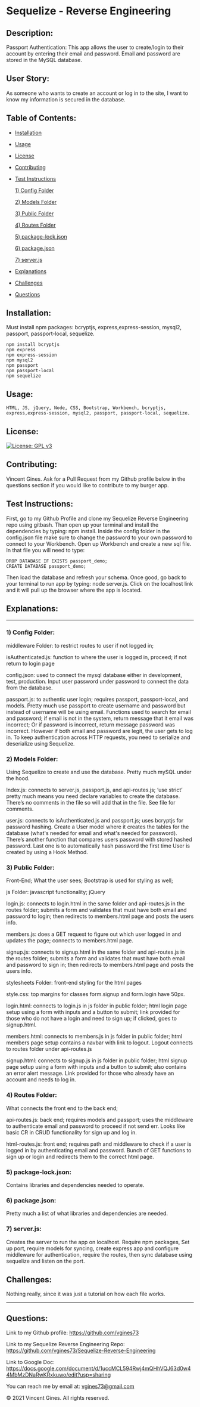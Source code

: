 # Sequelize - Reverse Engineering

## Description:
Passport Authentication: This app allows the user to create/login to their account by entering their email and password. Email and password are stored in the MySQL database. 

## User Story:

As someone who wants to create an account or log in to the site, I want to know my information is secured in the database.

## Table of Contents:

* [Installation](#Installation)

* [Usage](#Usage)

* [License](#License)

* [Contributing](#Contributing)

* [Test Instructions](#Test-Instructions)
    
    [1) Config Folder](#1-Config-Folder)

    [2) Models Folder](#2-Models-Folder)

    [3) Public Folder](#3-Public-Folder)

    [4) Routes Folder](#4-Routes-Folder)

    [5) package-lock.json](#5-package-lock.json)

    [6) package.json](#6-package.json)

    [7) server.js](#7-server.js)

* [Explanations](#Explanations)

* [Challenges](#Challenges)

* [Questions](#Questions)



## Installation: 
Must install npm packages: bcryptjs, express,express-session, mysql2, passport, passport-local, sequelize.
    
    npm install bcryptjs
    npm express
    npm express-session
    npm mysql2
    npm passport
    npm passport-local
    npm sequelize

## Usage:
    HTML, JS, jQuery, Node, CSS, Bootstrap, Workbench, bcryptjs, express,express-session, mysql2, passport, passport-local, sequelize.

## License: 
[![License: GPL v3](https://img.shields.io/badge/License-GPLv3-blue.svg)](https://www.gnu.org/licenses/gpl-3.0)

## Contributing: 
Vincent Gines. Ask for a Pull Request from my Github profile below in the questions section if you would like to contribute to my burger app.

## Test Instructions:
First, go to my Github Profile and clone my Sequelize Reverse Engineering repo using gitbash. Than open up your terminal and install the dependencies by typing: npm install. Inside the config folder in the config.json file make sure to change the password to your own password to connect to your Workbench.  Open up Workbench and create a new sql file. In that file you will need to type: 

    DROP DATABASE IF EXISTS passport_demo;
    CREATE DATABASE passport_demo;

Then load the database and refresh your schema. Once good, go back to your terminal to run app by typing: node server.js. Click on the localhost link and it will pull up the browser where the app is located. 

## Explanations:
---
### 1) Config Folder:
middleware Folder: to restrict routes to user if not logged in;

isAuthenticated.js: function to where the user is logged in, proceed; if not return to login page

config.json: used to connect the mysql database either in development, test, production. Input user password under password to connect the data from the database.

passport.js: to authentic user login; requires passport, passport-local, and models. Pretty much use passport to create username and password but instead of username will be using email. Functions used to search for email and password; if email is not in the system, return message that it email was incorrect; Or if password is incorrect, return message password was incorrect. However if both email and password are legit, the user gets to log in. To keep authentication across HTTP requests, you need to serialize and deserialize using Sequelize.

### 2) Models Folder: 
Using Sequelize to create and use the database. Pretty much mySQL under the hood.

Index.js: connects to server.js, passport.js, and api-routes.js; ‘use strict’ pretty much means you need declare variables to create the database. There’s no comments in the file so will add that in the file. See file for comments.

user.js: connects to isAuthenticated.js and passport.js; uses bcryptjs for password hashing. Create a User model where it creates the tables for the database (what's needed for email and what's needed for password). There’s another function that compares users password with stored hashed password. Last one is to automatically hash password the first time User is created by using a Hook Method.

### 3) Public Folder: 
Front-End; What the user sees; Bootstrap is used for styling as well;
	
js Folder: javascript functionality; jQuery

login.js: connects to login.html in the same folder and api-routes.js in the routes folder; submits a form and validates that must have both email and password to login; then redirects to members.html page and posts the users info.

members.js: does a GET request to figure out which user logged in and updates the page; connects to members.html page.

signup.js: connects to signup.html in the same folder and api-routes.js in the routes folder; submits a form and validates that must have both email and password to sign in; then redirects to members.html page and posts the users info.

stylesheets Folder: front-end styling for the html pages

style.css: top margins for classes form.signup and form.login have 50px.

login.html: connects to login.js in js folder in public folder; html login page setup using a form with inputs and a button to submit; link provided for those who do not have a login and need to sign up; if clicked, goes to signup.html.

members.html: connects to members.js in js folder in public folder; html members page setup contains a navbar with link to logout. Logout connects to routes folder under api-routes.js

signup.html: connects to signup.js in js folder in public folder; html signup page setup using a form with inputs and a button to submit; also contains an error alert message. Link provided for those who already have an account and needs to log in.

### 4) Routes Folder: 
What connects the front end to the back end;

api-routes.js: back end; requires models and passport; uses the middleware to authenticate email and password to proceed if not send err. Looks like basic CR in CRUD functionality for sign up and log in.

html-routes.js: front end; requires path and middleware to check if a user is logged in by authenticating email and password. Bunch of GET functions to sign up or login and redirects them to the correct html page. 

### 5) package-lock.json: 
Contains libraries and dependencies needed to operate.

### 6) package.json: 
Pretty much a list of what libraries and dependencies are needed.

### 7) server.js: 
Creates the server to run the app on localhost. Require npm packages, Set up port, require models for syncing, create express app and configure middleware for authentication, require the routes, then sync database using sequelize and listen on the port. 

## Challenges: 
Nothing really, since it was just a tutorial on how each file works. 

---
## Questions:
Link to my Github profile: https://github.com/vgines73

Link to my Sequelize Reverse Engineering Repo: https://github.com/vgines73/Sequelize-Reverse-Engineering


Link to Google Doc: 
https://docs.google.com/document/d/1uccMCL594Rwj4mQHhVQJ63d0w44MbMzDNaRwKRxkuwo/edit?usp=sharing

You can reach me by email at: vgines73@gmail.com

© 2021 Vincent Gines. All rights reserved. 
